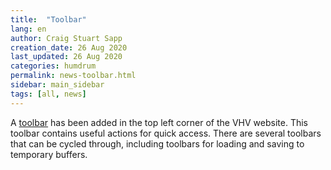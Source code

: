 ```yaml
---
title:  "Toolbar"
lang: en
author: Craig Stuart Sapp
creation_date: 26 Aug 2020
last_updated: 26 Aug 2020
categories: humdrum
permalink: news-toolbar.html
sidebar: main_sidebar
tags: [all, news]
---
```


A <a href="/interface/toolbar">toolbar</a> has been added in the
top left corner of the VHV website.  This toolbar contains useful
actions for quick access.  There are several toolbars that can be
cycled through, including toolbars for loading and saving to
temporary buffers.


